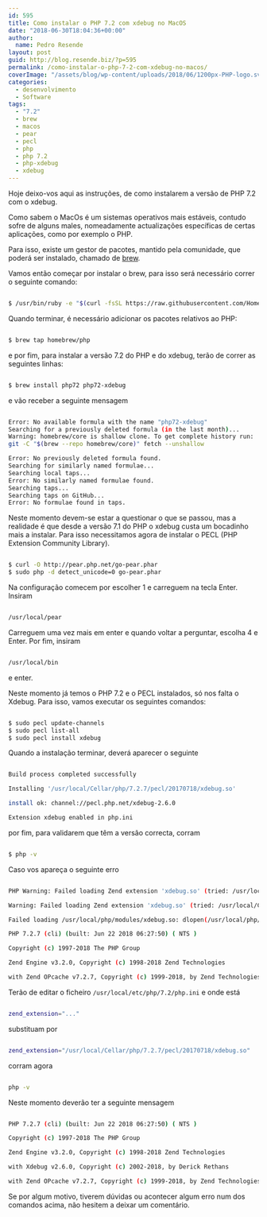 ```yaml
---
id: 595
title: Como instalar o PHP 7.2 com xdebug no MacOS
date: "2018-06-30T18:04:36+00:00"
author:
  name: Pedro Resende
layout: post
guid: http://blog.resende.biz/?p=595
permalink: /como-instalar-o-php-7-2-com-xdebug-no-macos/
coverImage: "/assets/blog/wp-content/uploads/2018/06/1200px-PHP-logo.svg_-300x162.png"
categories:
  - desenvolvimento
  - Software
tags:
  - "7.2"
  - brew
  - macos
  - pear
  - pecl
  - php
  - php 7.2
  - php-xdebug
  - xdebug
---
```


Hoje deixo-vos aqui as instruções, de como instalarem a versão de PHP 7.2 com o xdebug.

Como sabem o MacOs é um sistemas operativos mais estáveis, contudo sofre de alguns males, nomeadamente actualizações específicas de certas aplicações, como por exemplo o PHP.

Para isso, existe um gestor de pacotes, mantido pela comunidade, que poderá ser instalado, chamado de <a href="https://brew.sh/" target="_blank" rel="noopener">brew</a>.

Vamos então começar por instalar o brew, para isso será necessário correr o seguinte comando:

```bash

$ /usr/bin/ruby -e "$(curl -fsSL https://raw.githubusercontent.com/Homebrew/install/master/install)"
```

Quando terminar, é necessário adicionar os pacotes relativos ao PHP:

```bash

$ brew tap homebrew/php
```

e por fim, para instalar a versão 7.2 do PHP e do xdebug, terão de correr as seguintes linhas:

```bash

$ brew install php72 php72-xdebug
```

e vão receber a seguinte mensagem

```bash

Error: No available formula with the name "php72-xdebug"
Searching for a previously deleted formula (in the last month)...
Warning: homebrew/core is shallow clone. To get complete history run:
git -C "$(brew --repo homebrew/core)" fetch --unshallow

Error: No previously deleted formula found.
Searching for similarly named formulae...
Searching local taps...
Error: No similarly named formulae found.
Searching taps...
Searching taps on GitHub...
Error: No formulae found in taps.
```

Neste momento devem-se estar a questionar o que se passou, mas a realidade é que desde a versão 7.1 do PHP o xdebug custa um bocadinho mais a instalar. Para isso necessitamos agora de instalar o PECL (PHP Extension Community Library).

```bash

$ curl -O http://pear.php.net/go-pear.phar
$ sudo php -d detect_unicode=0 go-pear.phar
```

Na configuração comecem por escolher 1 e carreguem na tecla Enter. Insiram

```bash

/usr/local/pear
```

Carreguem uma vez mais em enter e quando voltar a perguntar, escolha 4 e Enter. Por fim, insiram

```bash

/usr/local/bin
```

e enter.

Neste momento já temos o PHP 7.2 e o PECL instalados, só nos falta o Xdebug. Para isso, vamos executar os seguintes comandos:

```bash

$ sudo pecl update-channels 
$ sudo pecl list-all
$ sudo pecl install xdebug
```

Quando a instalação terminar, deverá aparecer o seguinte

```bash

Build process completed successfully

Installing '/usr/local/Cellar/php/7.2.7/pecl/20170718/xdebug.so'

install ok: channel://pecl.php.net/xdebug-2.6.0

Extension xdebug enabled in php.ini
```

por fim, para validarem que têm a versão correcta, corram

```bash

$ php -v
```

Caso vos apareça o seguinte erro

```bash

PHP Warning: Failed loading Zend extension 'xdebug.so' (tried: /usr/local/Cellar/php/7.2.7/lib/php/20170718/xdebug.so (dlopen(/usr/local/Cellar/php/7.2.7/lib/php/20170718/xdebug.so, 9): image not found), /usr/local/Cellar/php/7.2.7/lib/php/20170718/xdebug.so.so (dlopen(/usr/local/Cellar/php/7.2.7/lib/php/20170718/xdebug.so.so, 9): image not found)) in Unknown on line 0

Warning: Failed loading Zend extension 'xdebug.so' (tried: /usr/local/Cellar/php/7.2.7/lib/php/20170718/xdebug.so (dlopen(/usr/local/Cellar/php/7.2.7/lib/php/20170718/xdebug.so, 9): image not found), /usr/local/Cellar/php/7.2.7/lib/php/20170718/xdebug.so.so (dlopen(/usr/local/Cellar/php/7.2.7/lib/php/20170718/xdebug.so.so, 9): image not found)) in Unknown on line 0

Failed loading /usr/local/php/modules/xdebug.so: dlopen(/usr/local/php/modules/xdebug.so, 9): image not found

PHP 7.2.7 (cli) (built: Jun 22 2018 06:27:50) ( NTS )

Copyright (c) 1997-2018 The PHP Group

Zend Engine v3.2.0, Copyright (c) 1998-2018 Zend Technologies

with Zend OPcache v7.2.7, Copyright (c) 1999-2018, by Zend Technologies
```

Terão de editar o ficheiro `/usr/local/etc/php/7.2/php.ini` e onde está

```bash

zend_extension="..."
```

substituam por

```bash

zend_extension="/usr/local/Cellar/php/7.2.7/pecl/20170718/xdebug.so"
```

corram agora

```bash

php -v
```

Neste momento deverão ter a seguinte mensagem

```bash

PHP 7.2.7 (cli) (built: Jun 22 2018 06:27:50) ( NTS )

Copyright (c) 1997-2018 The PHP Group

Zend Engine v3.2.0, Copyright (c) 1998-2018 Zend Technologies

with Xdebug v2.6.0, Copyright (c) 2002-2018, by Derick Rethans

with Zend OPcache v7.2.7, Copyright (c) 1999-2018, by Zend Technologies
```

Se por algum motivo, tiverem dúvidas ou acontecer algum erro num dos comandos acima, não hesitem a deixar um comentário.
